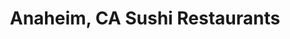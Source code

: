 ---
layout: city
title: Anaheim, CA Sushi Restaurants
permalink: /california/anaheim/
stateAbbr: CA
stateName: California
cityName: Anaheim

---